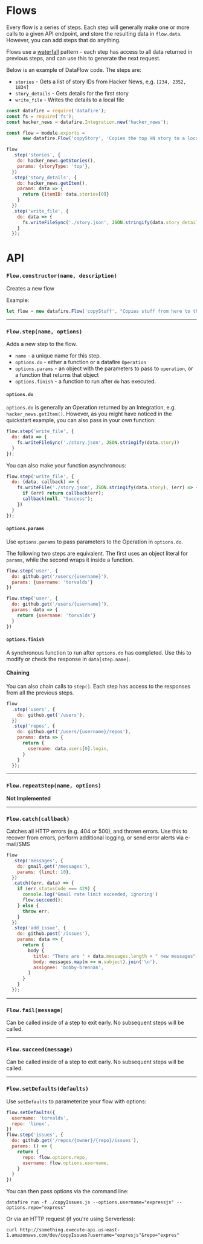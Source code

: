 # Flows
Every flow is a series of steps. Each step will generally make one or more calls
to a given API endpoint, and store the resulting data in `flow.data`. However,
you can add steps that do anything.

Flows use a [waterfall](https://coderwall.com/p/zpjrra/async-waterfall-in-nodejs)
pattern - each step has access to all data returned in
previous steps, and can use this to generate the next request.

Below is an example of DataFlow code. The steps are:
* `stories` - Gets a list of story IDs from Hacker News, e.g. `[234, 2352, 1834]`
* `story_details` - Gets details for the first story
* `write_file` - Writes the details to a local file

```js
const datafire = require('datafire');
const fs = require('fs');
const hacker_news = datafire.Integration.new('hacker_news');

const flow = module.exports =
      new datafire.Flow('copyStory', 'Copies the top HN story to a local file');

flow
  .step('stories', {
    do: hacker_news.getStories(),
    params: {storyType: 'top'},
  })
  .step('story_details', {
    do: hacker_news.getItem(),
    params: data => {
      return {itemID: data.stories[0]}
    }
  })
  .step('write_file', {
    do: data => {
      fs.writeFileSync('./story.json', JSON.stringify(data.story_details, null, 2));
    }
  });
```

# API
### `Flow.constructor(name, description)`
Creates a new flow

Example:
```js
let flow = new datafire.Flow('copyStuff', "Copies stuff from here to there");
```

---
### `Flow.step(name, options)`
Adds a new step to the flow.
* `name` - a unique name for this step.
* `options.do` - either a function or a datafire `Operation`
* `options.params` - an object with the parameters to pass to `operation`, or
a function that returns that object
* `options.finish` - a function to run after `do` has executed.

#### `options.do`
`options.do` is generally an Operation returned by an Integration, e.g.
`hacker_news.getItem()`.  However, as you might have noticed in the
quickstart example, you can also pass in your own function:
```js
flow.step('write_file', {
  do: data => {
    fs.writeFileSync('./story.json', JSON.stringify(data.story))
  }
});
```

You can also make your function asynchronous:
```js
flow.step('write_file', {
  do: (data, callback) => {
    fs.writeFile('./story.json', JSON.stringify(data.story), (err) => {
      if (err) return callback(err);
      callback(null, "Success");
    })
  }
});
```

#### `options.params`
Use `options.params` to pass parameters to the Operation in `options.do`.

The following two steps are equivalent. The first uses an object literal for `params`,
while the second wraps it inside a function.
```js
flow.step('user', {
  do: github.get('/users/{username}'),
  params: {username: 'torvalds'}
})
```

```js
flow.step('user', {
  do: github.get('/users/{username}'),
  params: data => {
    return {username: 'torvalds'}
  }
})
```

#### `options.finish`
A synchronous function to run after `options.do` has completed. Use this to
modify or check the response in `data[step.name]`.

#### Chaining
You can also chain calls to `step()`. Each step has access to the responses
from all the previous steps.

```js
flow
  .step('users', {
    do: github.get('/users'),
  })
  .step('repos', {
    do: github.get('/users/{username}/repos'),
    params: data => {
      return {
        username: data.users[0].login,
      }
    }
  });
```


---
### `Flow.repeatStep(name, options)`
**Not Implemented**

---
### `Flow.catch(callback)`
Catches all HTTP errors (e.g. 404 or 500), and thrown errors.
Use this to recover from errors, perform additional logging,
or send error alerts via e-mail/SMS

```js
flow
  .step('messages', {
    do: gmail.get('/messages'),
    params: {limit: 10},
  })
  .catch((err, data) => {
    if (err.statusCode === 429) {
      console.log('Gmail rate limit exceeded, ignoring')
      flow.succeed();
    } else {
      throw err;
    }
  })
  .step('add_issue', {
    do: github.post('/issues'),
    params: data => {
      return {
        body {
          title: "There are " + data.messages.length + " new messages",
          body: messages.map(m => m.subject).join('\n'),
          assignee: 'bobby-brennan',
        }
      }
    }
  });
```


---
### `Flow.fail(message)`
Can be called inside of a step to exit early. No subsequent steps will be called.


---
### `Flow.succeed(message)`
Can be called inside of a step to exit early. No subsequent steps will be called.


---
### `Flow.setDefaults(defaults)`
Use `setDefaults` to parameterize your flow with options:

```js
flow.setDefaults({
  username: 'torvalds',
  repo: 'linux',
})
flow.step('issues', {
  do: github.get('/repos/{owner}/{repo}/issues'),
  params: () => {
    return {
      repo: flow.options.repo,
      username: flow.options.username,
    }
  }
})
```

You can then pass options via the command line:
```
datafire run -f ./copyIssues.js --options.username="expressjs" --options.repo="express"
```

Or via an HTTP request (if you're using Serverless):
```
curl http://something.execute-api.us-east-1.amazonaws.com/dev/copyIssues?username="expresjs"&repo="expres"
```

